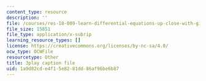 ```yaml
---
content_type: resource
description: ''
file: /courses/res-18-009-learn-differential-equations-up-close-with-gilbert-strang-and-cleve-moler-fall-2015/1a9d82cde4f15e8281dd86af96be6b87_LKMGo8G7-vk.vtt
file_size: 15851
file_type: application/x-subrip
learning_resource_types: []
license: https://creativecommons.org/licenses/by-nc-sa/4.0/
ocw_type: OCWFile
resourcetype: Other
title: 3play caption file
uid: 1a9d82cd-e4f1-5e82-81dd-86af96be6b87
---
```

